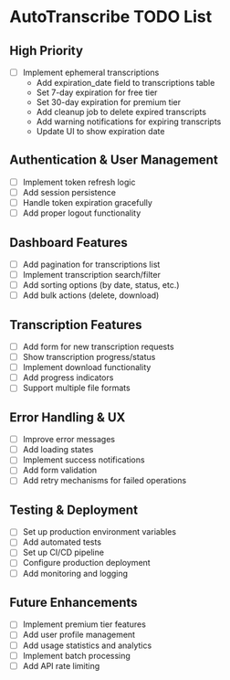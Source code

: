 # AutoTranscribe TODO List

## High Priority

- [ ] Implement ephemeral transcriptions
  - Add expiration_date field to transcriptions table
  - Set 7-day expiration for free tier
  - Set 30-day expiration for premium tier
  - Add cleanup job to delete expired transcripts
  - Add warning notifications for expiring transcripts
  - Update UI to show expiration date

## Authentication & User Management

- [ ] Implement token refresh logic
- [ ] Add session persistence
- [ ] Handle token expiration gracefully
- [ ] Add proper logout functionality

## Dashboard Features

- [ ] Add pagination for transcriptions list
- [ ] Implement transcription search/filter
- [ ] Add sorting options (by date, status, etc.)
- [ ] Add bulk actions (delete, download)

## Transcription Features

- [ ] Add form for new transcription requests
- [ ] Show transcription progress/status
- [ ] Implement download functionality
- [ ] Add progress indicators
- [ ] Support multiple file formats

## Error Handling & UX

- [ ] Improve error messages
- [ ] Add loading states
- [ ] Implement success notifications
- [ ] Add form validation
- [ ] Add retry mechanisms for failed operations

## Testing & Deployment

- [ ] Set up production environment variables
- [ ] Add automated tests
- [ ] Set up CI/CD pipeline
- [ ] Configure production deployment
- [ ] Add monitoring and logging

## Future Enhancements

- [ ] Implement premium tier features
- [ ] Add user profile management
- [ ] Add usage statistics and analytics
- [ ] Implement batch processing
- [ ] Add API rate limiting

